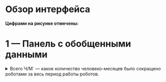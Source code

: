 # Обзор интерфейса

**Цифрами на рисунке отмечены:**

# 1 — Панель с обобщенными данными

<details>

<summary>Всего Ч/М` — какое количество человеко-месяцев было сокращено роботами за весь период работы роботов.</summary>

</details>

